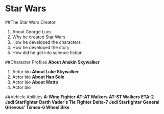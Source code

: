 # Star Wars

##The Star Wars Creator
1. About George Lucs 
  1. Why he created Star Wars
  2. How he developed the characters
  3. How he developed the story
  4. How did he get into science fiction

##Character Profiles
**About Anakin Skywalker**
  1. Actor bio
**About Luke Skywalker**
  1. Actor bio
**About Han Solo**
  1. Actor bio
**About Watto**
  1. Actor bio

##Vehicle Abilities
**A-Wing Fighter**
**AT-AT Walkers**
**AT-ST Walkers**
**ETA-2 Jedi Starfighter**
**Darth Vader's Tie Fighter**
**Delta-7 Jedi Starfighter**
**General Grievous’ Tsmeu-6 Wheel Bike**
